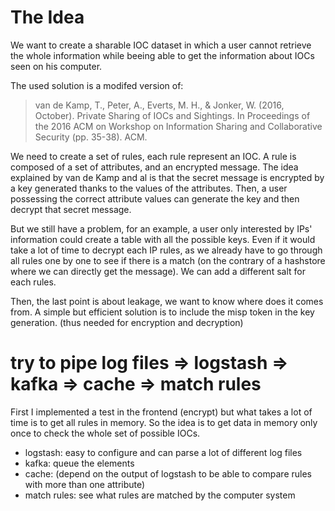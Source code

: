 # The Idea

We want to create a sharable IOC dataset in which a user cannot retrieve the whole information while beeing able to get the information about IOCs seen on his computer.

The used solution is a modifed version of:
> van de Kamp, T., Peter, A., Everts, M. H., & Jonker, W. (2016, October). Private Sharing of IOCs and Sightings. In Proceedings of the 2016 ACM on Workshop on Information Sharing and Collaborative Security (pp. 35-38). ACM.

We need to create a set of rules, each rule represent an IOC. A rule is composed of a set of attributes, and an encrypted message. The idea explained by van de Kamp and al is that the secret message is encrypted by a key generated thanks to the values of the attributes. Then, a user possessing the correct attribute values can generate the key and then decrypt that secret message.

But we still have a problem, for an example, a user only interested by IPs' information could create a table with all the possible keys. Even if it would take a lot of time to decrypt each IP rules, as we already have to go through all rules one by one to see if there is a match (on the contrary of a hashstore where we can directly get the message). We can add a different salt for each rules.

Then, the last point is about leakage, we want to know where does it comes from. A simple but efficient solution is to include the misp token in the key generation. (thus needed for encryption and decryption)

# try to pipe log files => logstash => kafka => cache => match rules

First I implemented a test in the frontend (encrypt) but what takes a lot of time is to get all rules in memory. So the idea is to get data in memory only once to check the whole set of possible IOCs.

- logstash: easy to configure and can parse a lot of different log files
- kafka: queue the elements
- cache: (depend on the output of logstash to be able to compare rules with more than one attribute)
- match rules: see what rules are matched by the computer system
